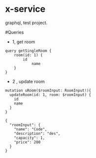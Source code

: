 # x-service
graphql, test project.

#Queries
- 1, get room
```
query getSingleRoom {
    room(id: 1) {
        id
    		name
    }
}
```

- 2 , update room
```
mutation uRoom($roomInput: RoomInput!){
  updateRoom(id: 1, room: $roomInput) {
    id
    name
  }
}

{
  "roomInput": {
    "name": "Code", 
    "description": "des", 
    "capacity": 1, 
    "price": 200 
  }
}
```
